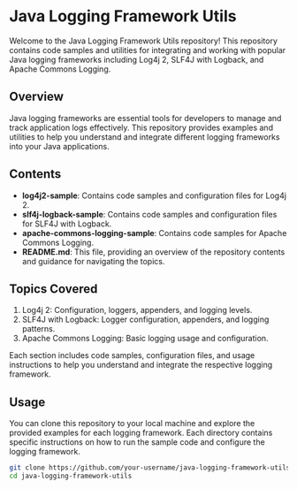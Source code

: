 # Java Logging Framework Utils

Welcome to the Java Logging Framework Utils repository! This repository contains code samples and utilities for integrating and working with popular Java logging frameworks including Log4j 2, SLF4J with Logback, and Apache Commons Logging.

## Overview

Java logging frameworks are essential tools for developers to manage and track application logs effectively. This repository provides examples and utilities to help you understand and integrate different logging frameworks into your Java applications.

## Contents

- **log4j2-sample**: Contains code samples and configuration files for Log4j 2.
- **slf4j-logback-sample**: Contains code samples and configuration files for SLF4J with Logback.
- **apache-commons-logging-sample**: Contains code samples for Apache Commons Logging.
- **README.md**: This file, providing an overview of the repository contents and guidance for navigating the topics.

## Topics Covered

1. Log4j 2: Configuration, loggers, appenders, and logging levels.
2. SLF4J with Logback: Logger configuration, appenders, and logging patterns.
3. Apache Commons Logging: Basic logging usage and configuration.

Each section includes code samples, configuration files, and usage instructions to help you understand and integrate the respective logging framework.

## Usage

You can clone this repository to your local machine and explore the provided examples for each logging framework. Each directory contains specific instructions on how to run the sample code and configure the logging framework.

```bash
git clone https://github.com/your-username/java-logging-framework-utils.git
cd java-logging-framework-utils
